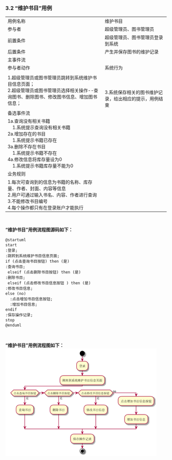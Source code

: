 ###     3.2 “维护书目”用例
|||
|:-------|:-------------| 
|用例名称|维护书目|
|参与者|超级管理员、图书管理员|
|前置条件|超级管理员、图书管理员登录到系统|
|后置条件|产生并保存图书的维护记录|
|主事件流|
|参与者动作|系统行为|
|1.超级管理员或图书管理员跳转到系统维护书目信息页面；<br>2.超级管理员或图书管理员选择相关操作--查询图书、删除图书、修改图书信息、增加图书信息；|<br><br><br>3.系统保存相关的图书维护记录，给出相应的提示，用例结束|
|备选事件流|
|1a.查询没有相关书籍<br>&nbsp;&nbsp;&nbsp;&nbsp;1.系统提示查询没有相关书籍<br>2a.增加存在的书目<br>&nbsp;&nbsp;&nbsp;&nbsp;1.系统提示书籍已存在<br>3a.删除不存在书目<br>&nbsp;&nbsp;&nbsp;&nbsp;1.系统提示书籍不存在<br>4a.修改信息将库存量设为0<br>&nbsp;&nbsp;&nbsp;&nbsp;1.系统提示书籍库存量不能为0|
|业务规则|
|1.每次可查询到的信息为书籍的名称、库存量、作者、封面、内容等信息<br>2.用户可通过输入书名、内容、作者进行查询<br>3.不能修改书目编号<br>4.每个操作都只有在登录账户才能执行|
<br>

**“维护书目”用例流程图源码如下：**
``` 
@startuml
start
:登录;
:跳转到系统维护书目信息页面;
if (点击查询书目按钮) then (是)
:查询书目;
 elseif (点击删除书目按钮) then (是)
:删除书目;
 elseif (点击修改书目信息按钮 ) then (是)
:修改书目信息;
else (no)
  :点击增加书目信息按钮;
  :增加书目信息;
endif
:保存操作记录;
stop
@enduml
```
<br>

**“维护书目”用例流程图如下：**
<br>
![uc1_flow](a_list_2.png)